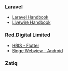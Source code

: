 ### Laravel
* [Laravel Handbook](https://github.com/Nasim-Imtiaz/Laravel)
* [Livewire Handbook](https://github.com/Nasim-Imtiaz/Laravel-Livewire)

### Red.Digital Limited
* [HRIS - Flutter](https://github.com/Nasim-Imtiaz/Red.Digital-HRIS-Flutter)
* [Binge Webview - Android](https://github.com/Nasim-Imtiaz/WebViewBinge)

### Zatiq


